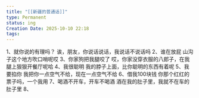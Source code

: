 ```yaml
---
title: "[[新疆的普通话]]"
type: Permanent
status: ing
Creation Date: 2025-10-10 22:18
tags:
---
```

1、就你说的有理吗？
诶，朋友，你说话说话，我说话不说话吗
2、谁在放屁
山沟子这个地方吹口哨呢哎
3、你家狗把我腿咬了
哎，你家没穿衣服的八郎子，在我腿上狠狠开餐厅呢哈
4、我很聪明
我的脖子上面，比你聪明的东西有着呢
5、我要掐你
我把你一点空气不给，现在一点空气不给
6、借我100块钱
你那个红红的票子吗，一个我用
7、喝酒不开车，开车不喝酒
酒在我的肚子里，我就不在车的肚子里
8、
